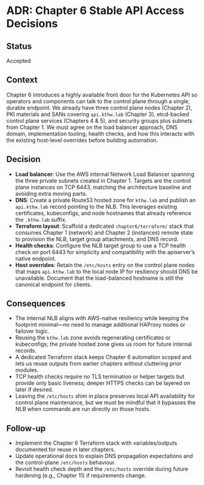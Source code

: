 # ADR: Chapter 6 Stable API Access Decisions

## Status
Accepted

## Context
Chapter 6 introduces a highly available front door for the Kubernetes API so operators and components can talk to the control plane through a single, durable endpoint. We already have three control plane nodes (Chapter 2), PKI materials and SANs covering `api.kthw.lab` (Chapter 3), etcd-backed control plane services (Chapters 4 & 5), and security groups plus subnets from Chapter 1. We must agree on the load balancer approach, DNS domain, implementation tooling, health checks, and how this interacts with the existing host-level overrides before building automation.

## Decision
- **Load balancer**: Use the AWS internal Network Load Balancer spanning the three private subnets created in Chapter 1. Targets are the control plane instances on TCP 6443, matching the architecture baseline and avoiding extra moving parts.
- **DNS**: Create a private Route53 hosted zone for `kthw.lab` and publish an `api.kthw.lab` record pointing to the NLB. This leverages existing certificates, kubeconfigs, and node hostnames that already reference the `.kthw.lab` suffix.
- **Terraform layout**: Scaffold a dedicated `chapter6/terraform/` stack that consumes Chapter 1 (network) and Chapter 2 (instances) remote state to provision the NLB, target group attachments, and DNS record.
- **Health checks**: Configure the NLB target group to use a TCP health check on port 6443 for simplicity and compatibility with the apiserver’s native endpoint.
- **Host overrides**: Retain the `/etc/hosts` entry on the control plane nodes that maps `api.kthw.lab` to the local node IP for resiliency should DNS be unavailable. Document that the load-balanced hostname is still the canonical endpoint for clients.

## Consequences
- The internal NLB aligns with AWS-native resiliency while keeping the footprint minimal—no need to manage additional HAProxy nodes or failover logic.
- Reusing the `kthw.lab` zone avoids regenerating certificates or kubeconfigs; the private hosted zone gives us room for future internal records.
- A dedicated Terraform stack keeps Chapter 6 automation scoped and lets us reuse outputs from earlier chapters without cluttering prior modules.
- TCP health checks require no TLS termination or helper targets but provide only basic liveness; deeper HTTPS checks can be layered on later if desired.
- Leaving the `/etc/hosts` shim in place preserves local API availability for control plane maintenance, but we must be mindful that it bypasses the NLB when commands are run directly on those hosts.

## Follow-up
- Implement the Chapter 6 Terraform stack with variables/outputs documented for reuse in later chapters.
- Update operational docs to explain DNS propagation expectations and the control-plane `/etc/hosts` behaviour.
- Revisit health check depth and the `/etc/hosts` override during future hardening (e.g., Chapter 11) if requirements change.
